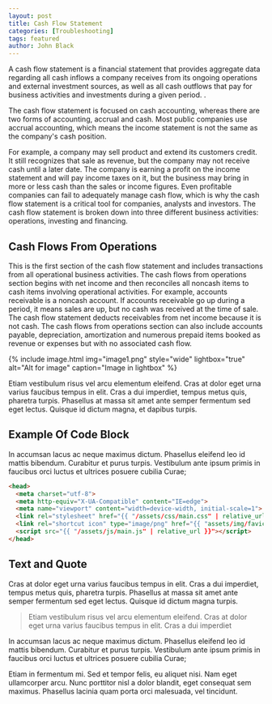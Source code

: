 ```yaml
---
layout: post
title: Cash Flow Statement
categories: [Troubleshooting]
tags: featured
author: John Black
---
```


A cash flow statement is a financial statement that provides aggregate data regarding all cash inflows a company receives from its ongoing operations and external investment sources, as well as all cash outflows that pay for business activities and investments during a given period. .

The cash flow statement is focused on cash accounting, whereas there are two forms of accounting, accrual and cash. Most public companies use accrual accounting, which means the income statement is not the same as the company's cash position.

For example, a company may sell product and extend its customers credit. It still recognizes that sale as revenue, but the company may not receive cash until a later date. The company is earning a profit on the income statement and will pay income taxes on it, but the business may bring in more or less cash than the sales or income figures. Even profitable companies can fail to adequately manage cash flow, which is why the cash flow statement is a critical tool for companies, analysts and investors. The cash flow statement is broken down into three different business activities: operations, investing and financing.

## Cash Flows From Operations
This is the first section of the cash flow statement and includes transactions from all operational business activities. The cash flows from operations section begins with net income and then reconciles all noncash items to cash items involving operational activities. For example, accounts receivable is a noncash account. If accounts receivable go up during a period, it means sales are up, but no cash was received at the time of sale. The cash flow statement deducts receivables from net income because it is not cash. The cash flows from operations section can also include accounts payable, depreciation, amortization and numerous prepaid items booked as revenue or expenses but with no associated cash flow.

{% include image.html img="image1.png" style="wide" lightbox="true" alt="Alt for image" caption="Image in lightbox" %}

Etiam vestibulum risus vel arcu elementum eleifend. Cras at dolor eget urna varius faucibus tempus in elit. Cras a dui imperdiet, tempus metus quis, pharetra turpis. Phasellus at massa sit amet ante semper fermentum sed eget lectus. Quisque id dictum magna, et dapibus turpis.

## Example Of Code Block
In accumsan lacus ac neque maximus dictum. Phasellus eleifend leo id mattis bibendum. Curabitur et purus turpis. Vestibulum ante ipsum primis in faucibus orci luctus et ultrices posuere cubilia Curae;

```html
<head>
  <meta charset="utf-8">
  <meta http-equiv="X-UA-Compatible" content="IE=edge">
  <meta name="viewport" content="width=device-width, initial-scale=1">
  <link rel="stylesheet" href="{{ "/assets/css/main.css" | relative_url }}">
  <link rel="shortcut icon" type="image/png" href="{{ "assets/img/favicon.png" | relative_url }}" >
  <script src="{{ "/assets/js/main.js" | relative_url }}"></script>
</head>
```

## Text and Quote
Cras at dolor eget urna varius faucibus tempus in elit. Cras a dui imperdiet, tempus metus quis, pharetra turpis. Phasellus at massa sit amet ante semper fermentum sed eget lectus. Quisque id dictum magna turpis.

> Etiam vestibulum risus vel arcu elementum eleifend. Cras at dolor eget urna varius faucibus tempus in elit. Cras a dui imperdiet

In accumsan lacus ac neque maximus dictum. Phasellus eleifend leo id mattis bibendum. Curabitur et purus turpis. Vestibulum ante ipsum primis in faucibus orci luctus et ultrices posuere cubilia Curae;

Etiam in fermentum mi. Sed et tempor felis, eu aliquet nisi. Nam eget ullamcorper arcu. Nunc porttitor nisl a dolor blandit, eget consequat sem maximus. Phasellus lacinia quam porta orci malesuada, vel tincidunt.
